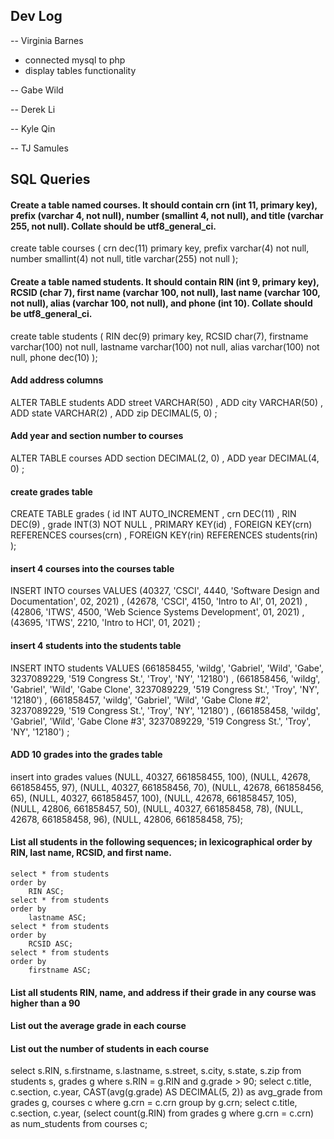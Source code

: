
## Dev Log

-- Virginia Barnes
- connected mysql to php
- display tables functionality

-- Gabe Wild

-- Derek Li

-- Kyle Qin

-- TJ Samules

## SQL Queries

#### Create a table named courses. It should contain crn (int 11, primary key), prefix (varchar 4, not null), number (smallint 4, not null), and title (varchar 255, not null). Collate should be utf8_general_ci.

create table courses (
    crn dec(11) primary key,
    prefix varchar(4) not null,
    number smallint(4) not null,
    title varchar(255) not null
);

#### Create a table named students. It should contain RIN (int 9, primary key), RCSID (char 7), first name (varchar 100, not null), last name (varchar 100, not null), alias (varchar 100, not null), and phone (int 10). Collate should be utf8_general_ci.

create table students (
    RIN dec(9) primary key,
    RCSID char(7),
    firstname varchar(100) not null,
    lastname varchar(100) not null,
    alias varchar(100) not null,
    phone dec(10)
);

#### Add address columns
ALTER TABLE students
	ADD street VARCHAR(50)
    , ADD city VARCHAR(50)
    , ADD state VARCHAR(2)
    , ADD zip DECIMAL(5, 0)
    ;
#### Add year and section number to courses
ALTER TABLE courses
	ADD section DECIMAL(2, 0)
    , ADD year DECIMAL(4, 0)
    ;
#### create grades table
CREATE TABLE grades (
	id INT AUTO_INCREMENT
    , crn DEC(11)
    , RIN DEC(9)
    , grade INT(3) NOT NULL
    , PRIMARY KEY(id)
    , FOREIGN KEY(crn) REFERENCES courses(crn)
    , FOREIGN KEY(rin) REFERENCES students(rin)
);

#### insert 4 courses into the courses table
INSERT INTO courses VALUES
    (40327, 'CSCI', 4440, 'Software Design and Documentation', 02, 2021)
    , (42678, 'CSCI', 4150, 'Intro to AI', 01, 2021)
    , (42806, 'ITWS', 4500, 'Web Science Systems Development', 01, 2021)
    , (43695, 'ITWS', 2210, 'Intro to HCI', 01, 2021)
;

#### insert 4 students into the students table
INSERT INTO students VALUES
    (661858455, 'wildg', 'Gabriel', 'Wild', 'Gabe', 3237089229, '519 Congress St.', 'Troy', 'NY', '12180')
    , (661858456, 'wildg', 'Gabriel', 'Wild', 'Gabe Clone', 3237089229, '519 Congress St.', 'Troy', 'NY', '12180')
    , (661858457, 'wildg', 'Gabriel', 'Wild', 'Gabe Clone #2', 3237089229, '519 Congress St.', 'Troy', 'NY', '12180')
    , (661858458, 'wildg', 'Gabriel', 'Wild', 'Gabe Clone #3', 3237089229, '519 Congress St.', 'Troy', 'NY', '12180')
;

#### ADD 10 grades into the grades table
insert into grades
values
    (NULL, 40327, 661858455, 100),
    (NULL, 42678, 661858455, 97),
    (NULL, 40327, 661858456, 70),
    (NULL, 42678, 661858456, 65),
    (NULL, 40327, 661858457, 100),
    (NULL, 42678, 661858457, 105),
    (NULL, 42806, 661858457, 50),
    (NULL, 40327, 661858458, 78),
    (NULL, 42678, 661858458, 96),
    (NULL, 42806, 661858458, 75);

#### List all students in the following sequences; in lexicographical order by RIN, last name, RCSID, and first name.
    select * from students
    order by
        RIN ASC;
    select * from students
    order by
        lastname ASC;
    select * from students
    order by
        RCSID ASC;
    select * from students
    order by
        firstname ASC;

#### List all students RIN, name, and address if their grade in any course was higher than a 90
#### List out the average grade in each course
#### List out the number of students in each course

select s.RIN, s.firstname, s.lastname, s.street, s.city, s.state, s.zip from students s, grades g where s.RIN = g.RIN and g.grade > 90;
select c.title, c.section, c.year, CAST(avg(g.grade) AS DECIMAL(5, 2)) as avg_grade from grades g, courses c where g.crn = c.crn group by g.crn;
select c.title, c.section, c.year, (select count(g.RIN) from grades g where g.crn = c.crn) as num_students from courses c;
